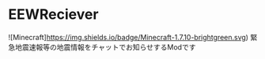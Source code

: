 # EEWReciever
![Minecraft]https://img.shields.io/badge/Minecraft-1.7.10-brightgreen.svg)
緊急地震速報等の地震情報をチャットでお知らせするModです
